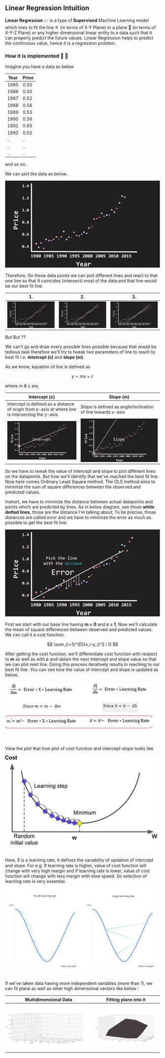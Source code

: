 ## Linear Regression Intuition 

**Linear Regression** 📈 is a type of **Supervised** Machine Learning model which tries to fit the line ⚟ (in terms of X-Y Plane) or a plane 🛬 (in terms of X-Y-Z Plane) or any higher dimensional linear entity to a data such that It can properly predict the future values. Linear Regression helps to predict the continuous value, hence it is a regression problem.

### How it is implemented 🤔 💭

Imagine you have a data as below

|Year|Price|
|----|-----|
|1985|0.50|
|1986|0.50|
|1987|0.52|
|1988|0.56|
|1989|0.53|
|1990|0.56|
|1991|0.65|
|1992|0.52|
|..|..|
|..|..|
|..|..|

and so on..

We can plot the data as below..

<img src="https://github.com/Hg03/Story-Of-ML/blob/main/assets/plot_lr.png">

Therefore, On these data points we can plot different lines and react to that one line so that It coincides (intersect) most of the data and that line would be our best fit line.

|1.|2.|3.|
|--|--|--|
|<img src = "https://github.com/Hg03/Story-Of-ML/blob/main/assets/oneline.png">|<img src = "https://github.com/Hg03/Story-Of-ML/blob/main/assets/twolines.png">|<img src = "https://github.com/Hg03/Story-Of-ML/blob/main/assets/morelines.png">|

But But ??

We can't go and draw every possible lines possible because that would be tedious task therefore we'll try to tweak two parameters of line to reach to best fit i.e. **intercept (c)** and **slope (m)**.

As we know, equation of line is defined as 

```math 
y = mx + c
```
where m & c are,

|Intercept (c)|Slope (m)|
|-------------|---------|
|Intercept is defined as a distance of origin from y-axis at where line is intersecting the y-axis|Slope is defined as angle/inclination of line towards x-axis|
|<img src="https://github.com/Hg03/Story-Of-ML/blob/main/assets/intercept.png">|<img src = "https://github.com/Hg03/Story-Of-ML/blob/main/assets/slope.png">|

So we have to tweak the value of intercept and slope to plot different lines on the datapoints. But how we'll identify that we've reached the best fit line. Now here comes Ordinary Least Square method. The OLS method aims to minimize the sum of square differences between the observed and predicted values. 

Inshort, we have to minimize the distance between actual datapoints and points which are predicted by lines. As in below diagram, see those **white dotted lines**, those are the distance I'm talking about, To be precise, those distances are called error and we have to minimize the error as much as possible to get the best fit line. 

<img src="https://github.com/Hg03/Story-Of-ML/blob/main/assets/error.png">

First we start with our base line having **m = 0** and **c = 1**, Now we'll calculate the mean of square differences between observed and predicted values. We can call it a cost function.

$$ \sum_{i=1}^{D}(x_i-y_i)^2 / D $$

After getting the cost function, we'll differentiate cost function with respect to **m** as well as with **c** and obtain the next intercept and slope value so that we can plot next line. Doing this process iteratively results in reaching to our best fit line. You can see how the value of intercept and slope is updated as below.

<img src="https://github.com/Hg03/Story-Of-ML/blob/main/assets/gradient.png"> 

View the plot that how plot of cost function and intercept-slope looks like

<img src="https://github.com/Hg03/Story-Of-ML/blob/main/assets/gradient-descent.jpg">

Here, 𝛿 is a learning rate, it defines the variability of updation of intercept and slope. For e.g. If learning rate is higher, value of cost function will change with very high margin and if learning rate is lower, value of cost function will change with less margin with slow speed. So selection of learning rate is very essential.

<img src = "https://github.com/Hg03/Story-Of-ML/blob/main/assets/highlowrate.png">

If we've taken data having more independent variables (more than 1), we can fit plane as well as other high dimensional vectors like below :

|Multidimensional Data|Fitting plane into it|
|---------------------|---------------------|
|<img src = "https://github.com/Hg03/Story-Of-ML/blob/main/assets/plane1.png">|<img src = "https://github.com/Hg03/Story-Of-ML/blob/main/assets/plane2.png">|

